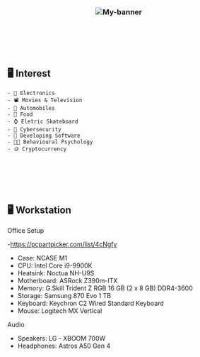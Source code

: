 <h3 align="center">
    <img src="https://i.imgur.com/DpkgpTN.jpeg" alt="My-banner">
</h3>





<br><br><br>
<br>
## 🖥️ Interest
    - 🔌 Electronics
    - 📽️ Movies & Television
    - 🔰 Automobiles
    - 🍡 Food
    - ⌚ Eletric Skateboard
    - 🔐 Cybersecurity
    - 📱 Developing Software
    - 👨‍🎓 Behavioural Psychology
    - 🪙 Cryptocurrency
<br><br><br><br>

## 🖥️ Workstation


  <summary>Office Setup</summary>

  -https://pcpartpicker.com/list/4cNgfy
  - Case: NCASE M1
  - CPU: Intel Core  i9-9900K
  - Heatsink: Noctua NH-U9S
  - Motherboard: ASRock Z390m-ITX
  - Memory: G.Skill Trident Z RGB 16 GB (2 x 8 GB) DDR4-3600
  - Storage: Samsung 870 Evo 1 TB
  - Keyboard: Keychron C2 Wired Standard Keyboard
  - Mouse:  Logitech MX Vertical

  <summary>Audio</summary>

   - Speakers: LG - XBOOM 700W 
   - Headphones: Astros A50 Gen 4

<br><br>

